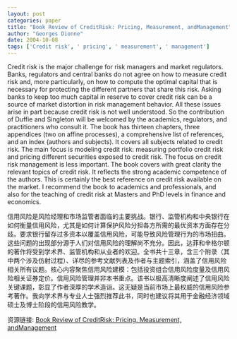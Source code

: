 ```yaml
---
layout: post
categories: paper
title: "Book Review of CreditRisk: Pricing, Measurement, andManagement"
author: "Georges Dionne"
date: 2004-10-08
tags: ['Credit risk', ' pricing', ' measurement', ' management']
---
```


Credit risk is the major challenge for risk managers and market regulators. Banks, regulators and central banks do not agree on how to measure credit risk and, more particularly, on how to compute the optimal capital that is necessary for protecting the different partners that share this risk. Asking banks to keep too much capital in reserve to cover credit risk can be a source of market distortion in risk management behavior. All these issues arise in part because credit risk is not well understood. So the contribution of Duffie and Singleton will be welcomed by the academics, regulators, and practitioners who consult it. The book has thirteen chapters, three appendices (two on affine processes), a comprehensive list of references, and an index (authors and subjects). It covers all subjects related to credit risk. The main focus is modeling credit risk: measuring portfolio credit risk and pricing different securities exposed to credit risk. The focus on credit risk management is less important. The book covers with great clarity the relevant topics of credit risk. It reflects the strong academic competence of the authors. This is certainly the best reference on credit risk available on the market. I recommend the book to academics and professionals, and also for the teaching of credit risk at Masters and PhD levels in finance and economics.

信用风险是风险经理和市场监管者面临的主要挑战。银行、监管机构和中央银行在如何衡量信用风险，尤其是如何计算保护风险分担各方所需的最优资本方面存在分歧。要求银行留存过多资本以覆盖信用风险，可能导致风险管理行为的市场扭曲。这些问题的出现部分源于人们对信用风险的理解尚不充分。因此，达菲和辛格尔顿的著作将受到学术界、监管机构和从业者的欢迎。全书共十三章，含三个附录（其中两个涉及仿射过程）、详尽的参考文献列表及作者与主题索引，涵盖了信用风险相关所有议题。核心内容聚焦信用风险建模：包括投资组合信用风险度量及信用风险相关证券定价。信用风险管理并非本书重点。该书以极高清晰度阐述了信用风险关键课题，彰显了作者深厚的学术造诣。这无疑是当前市场上最权威的信用风险参考著作。我向学术界与专业人士强烈推荐此书，同时也建议将其用于金融经济领域硕士及博士阶段的信用风险教学。

资源链接: [Book Review of CreditRisk: Pricing, Measurement, andManagement](https://papers.ssrn.com/sol3/papers.cfm?abstract_id=600545)
